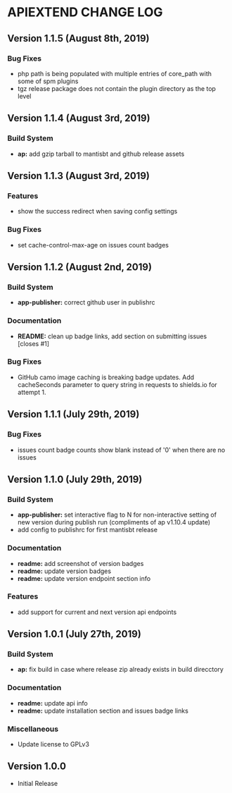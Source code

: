 # APIEXTEND CHANGE LOG

## Version 1.1.5 (August 8th, 2019)

### Bug Fixes

- php path is being populated with multiple entries of core_path with some of spm plugins
- tgz release package does not contain the plugin directory as the top level

## Version 1.1.4 (August 3rd, 2019)

### Build System

- **ap:** add gzip tarball to mantisbt and github release assets

## Version 1.1.3 (August 3rd, 2019)

### Features

- show the success redirect when saving config settings

### Bug Fixes

- set cache-control-max-age on issues count badges

## Version 1.1.2 (August 2nd, 2019)

### Build System

- **app-publisher:** correct github user in publishrc

### Documentation

- **README:** clean up badge links, add section on submitting issues [closes #1]

### Bug Fixes

- GitHub camo image caching is breaking badge updates.  Add cacheSeconds parameter to query string in requests to shields.io for attempt 1.

## Version 1.1.1 (July 29th, 2019)

### Bug Fixes

- issues count badge counts show blank instead of '0' when there are no issues

## Version 1.1.0 (July 29th, 2019)

### Build System

- **app-publisher:** set interactive flag to N for non-interactive setting of new version during publish run (compliments of ap v1.10.4 update)
- add config to publishrc for first mantisbt release

### Documentation

- **readme:** add screenshot of version badges
- **readme:** update version badges
- **readme:** update version endpoint section info

### Features

- add support for current and next version api endpoints

## Version 1.0.1 (July 27th, 2019)

### Build System

- **ap:** fix build in case where release zip already exists in build direcctory

### Documentation

- **readme:** update api info
- **readme:** update installation section and issues badge links

### Miscellaneous

- Update license to GPLv3

## Version 1.0.0

- Initial Release

